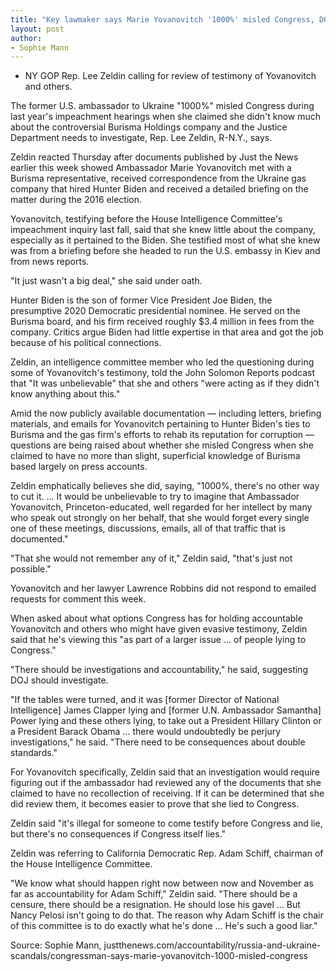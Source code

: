 ```yaml
---
title: "Key lawmaker says Marie Yovanovitch '1000%' misled Congress, DOJ should investigate"
layout: post
author:
- Sophie Mann
---
```


- NY GOP Rep. Lee Zeldin calling for review of testimony of Yovanovitch and others.

The former U.S. ambassador to Ukraine "1000%" misled Congress during last year's impeachment hearings when she claimed she didn't know much about the controversial Burisma Holdings company and the Justice Department needs to investigate, Rep. Lee Zeldin, R-N.Y., says.

Zeldin reacted Thursday after documents published by Just the News earlier this week showed Ambassador Marie Yovanovitch met with a Burisma representative, received correspondence from the Ukraine gas company that hired Hunter Biden and received a detailed briefing on the matter during the 2016 election.

Yovanovitch, testifying before the House Intelligence Committee's impeachment inquiry last fall, said that she knew little about the company, especially as it pertained to the Biden. She testified most of what she knew was from a briefing before she headed to run the U.S. embassy in Kiev and from news reports.

"It just wasn't a big deal," she said under oath.

Hunter Biden is the son of former Vice President Joe Biden, the presumptive 2020 Democratic presidential nominee. He served on the Burisma board, and his firm received roughly $3.4 million in fees from the company. Critics argue Biden had little expertise in that area and got the job because of his political connections.

Zeldin, an intelligence committee member who led the questioning during some of Yovanovitch's testimony, told the John Solomon Reports podcast that "It was unbelievable" that she and others "were acting as if they didn't know anything about this."

Amid the now publicly available documentation — including letters, briefing materials, and emails for Yovanovitch pertaining to Hunter Biden's ties to Burisma and the gas firm's efforts to rehab its reputation for corruption — questions are being raised about whether she misled Congress when she claimed to have no more than slight, superficial knowledge of Burisma based largely on press accounts.

Zeldin emphatically believes she did, saying, "1000%, there's no other way to cut it. … It would be unbelievable to try to imagine that Ambassador Yovanovitch, Princeton-educated, well regarded for her intellect by many who speak out strongly on her behalf, that she would forget every single one of these meetings, discussions, emails, all of that traffic that is documented."

"That she would not remember any of it," Zeldin said, "that's just not possible."

Yovanovitch and her lawyer Lawrence Robbins did not respond to emailed requests for comment this week.

When asked about what options Congress has for holding accountable Yovanovitch and others who might have given evasive testimony, Zeldin said that he's viewing this "as part of a larger issue … of people lying to Congress."

"There should be investigations and accountability," he said, suggesting DOJ should investigate.

"If the tables were turned, and it was [former Director of National Intelligence] James Clapper lying and [former U.N. Ambassador Samantha] Power lying and these others lying, to take out a President Hillary Clinton or a President Barack Obama … there would undoubtedly be perjury investigations," he said. "There need to be consequences about double standards."

For Yovanovitch specifically, Zeldin said that an investigation would require figuring out if the ambassador had reviewed any of the documents that she claimed to have no recollection of receiving. If it can be determined that she did review them, it becomes easier to prove that she lied to Congress.

Zeldin said "it's illegal for someone to come testify before Congress and lie, but there's no consequences if Congress itself lies."

Zeldin was referring to California Democratic Rep. Adam Schiff, chairman of the House Intelligence Committee.

"We know what should happen right now between now and November as far as accountability for Adam Schiff," Zeldin said. "There should be a censure, there should be a resignation. He should lose his gavel … But Nancy Pelosi isn't going to do that. The reason why Adam Schiff is the chair of this committee is to do exactly what he's done … He's such a good liar."

Source: Sophie Mann, justthenews.com/accountability/russia-and-ukraine-scandals/congressman-says-marie-yovanovitch-1000-misled-congress
